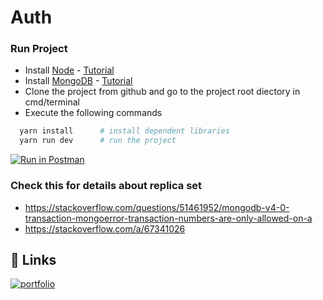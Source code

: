 # Auth

### Run Project
 - Install [Node](https://nodejs.org/en/download) - [Tutorial](https://nodejs.org/en/docs/guides/getting-started-guide)
 - Install [MongoDB](https://www.mongodb.com/docs/manual/installation/) - [Tutorial](https://www.mongodb.com/developer/languages/javascript/getting-started-with-mongodb-and-mongoose/)
 - Clone the project from github and go to the project root diectory in cmd/terminal
 - Execute the following commands
```bash
  yarn install      # install dependent libraries
  yarn run dev      # run the project
```
[![Run in Postman](https://run.pstmn.io/button.svg)](https://god.gw.postman.com/run-collection/29638816-31b4cdad-257e-40a7-8a88-895032c4ecb1?action=collection%2Ffork&source=rip_markdown&collection-url=entityId%3D29638816-31b4cdad-257e-40a7-8a88-895032c4ecb1%26entityType%3Dcollection%26workspaceId%3D8275b1e0-205d-4399-b245-8d01f3b7314a)

### Check this for details about replica set
 - https://stackoverflow.com/questions/51461952/mongodb-v4-0-transaction-mongoerror-transaction-numbers-are-only-allowed-on-a
 - https://stackoverflow.com/a/67341026

## 🔗 Links
[![portfolio](https://img.shields.io/badge/my_portfolio-000?style=for-the-badge&logo=ko-fi&logoColor=white)](https://github.com/kumara-tlc)
